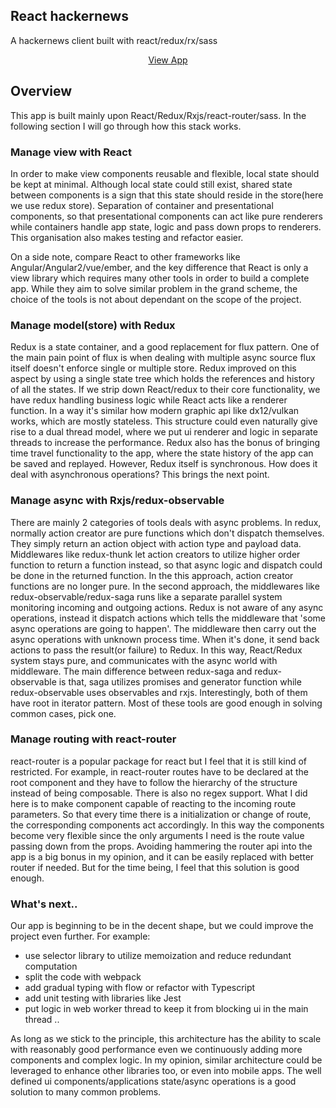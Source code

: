 ## React hackernews

A hackernews client built with react/redux/rx/sass


<p align="center">
  <a href="http://grave-digger-edward-54646.netlify.com/">View App</a>
</p>

## Overview

This app is built mainly upon React/Redux/Rxjs/react-router/sass. In the following section I will go through how this stack works.

### Manage view with React

In order to make view components reusable and flexible, local state should be kept at minimal. Although local state could still exist, shared state between components is a sign that this state should reside in the store(here we use redux store). Separation of container and presentational components, so that presentational components can act like pure renderers while containers handle app state, logic and pass down props to renderers. This organisation also makes testing and refactor easier.

On a side note, compare React to other frameworks like Angular/Angular2/vue/ember, and the key difference that React is only a view library which requires many other tools in order to build a complete app. While they aim to solve similar problem in the grand scheme, the choice of the tools is not about dependant on the scope of the project.

### Manage model(store) with Redux

Redux is a state container, and a good replacement for flux pattern. One of the main pain point of flux is when dealing with multiple async source flux itself doesn't enforce single or multiple store. Redux improved on this aspect by using a single state tree which holds the references and history of all the states. If we strip down React/redux to their core functionality, we have redux handling business logic while React acts like a renderer function. In a way it's similar how modern graphic api like dx12/vulkan works, which are mostly stateless. This structure could even naturally give rise to a dual thread model, where we put ui renderer and logic in separate threads to increase the performance. Redux also has the bonus of bringing time travel functionality to the app, where the state history of the app can be saved and replayed.  However, Redux itself is synchronous. How does it deal with asynchronous operations? This brings the next point.

### Manage async with Rxjs/redux-observable

There are mainly 2 categories of tools deals with async problems. In redux, normally action creator are pure functions which don't dispatch themselves. They simply return an action object with action type and payload data. Middlewares like redux-thunk let action creators to utilize higher order function to return a function instead, so that async logic and dispatch could be done in the returned function. In the this approach, action creator functions are no longer pure. In the second approach, the middlewares like redux-observable/redux-saga runs like a separate parallel system monitoring incoming and outgoing actions. Redux is not aware of any async operations, instead it dispatch actions which tells the middleware that 'some async operations are going to happen'. The middleware then carry out the async operations with unknown process time. When it's done, it send back actions to pass the result(or failure) to Redux. In this way, React/Redux system stays pure, and communicates with the async world with middleware. The main difference between redux-saga and redux-observable is that, saga utilizes promises and generator function while redux-observable uses observables and rxjs. Interestingly, both of them have root in iterator pattern. Most of these tools are good enough in solving common cases, pick one.

### Manage routing with react-router

react-router is a popular package for react but I feel that it is still kind of restricted. For example, in react-router routes have to be declared at the root component and they have to follow the hierarchy of the structure instead of being composable. There is also no regex support. What I did here is to make component capable of reacting to the incoming route parameters. So that every time there is a initialization or change of route, the corresponding  components act accordingly. In this way the components become very flexible since the only arguments I need is the route value passing down from the props. Avoiding hammering the router api into the app is a big bonus in my opinion, and it can be easily replaced with better router if needed. But for the time being, I feel that this solution is good enough.

### What's next..

Our app is beginning to be in the decent shape, but we could improve the project even further. For example:
* use selector library to utilize memoization and reduce redundant computation
* split the code with webpack
* add gradual typing with flow or refactor with Typescript
* add unit testing with libraries like Jest
* put logic in web worker thread to keep it from blocking ui in the main thread
..

As long as we stick to the principle, this architecture has the ability to scale with reasonably good performance even we continuously adding more components and complex logic. In my opinion, similar architecture could be leveraged to enhance other libraries too, or even into mobile apps. The well defined ui components/applications state/async operations is a good solution to many common problems.
